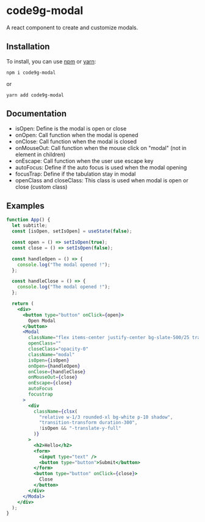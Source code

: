# code9g-modal

A react component to create and customize modals.

## Installation

To install, you can use [npm](https://npmjs.org/) or [yarn](https://yarnpkg.com):

```
npm i code9g-modal
```

or

```
yarn add code9g-modal
```

## Documentation

- isOpen: Define is the modal is open or close
- onOpen: Call function when the modal is opened
- onClose: Call function when the modal is closed
- onMouseOut: Call function when the mouse click on "modal" (not in element in children)
- onEscape: Call function when the user use escape key
- autoFocus: Define if the auto focus is used when the modal opening
- focusTrap: Define if the tabulation stay in modal
- openClass and closeClass: This class is used when modal is open or close (custom class)

## Examples

```jsx
function App() {
  let subtitle;
  const [isOpen, setIsOpen] = useState(false);

  const open = () => setIsOpen(true);
  const close = () => setIsOpen(false);

  const handleOpen = () => {
    console.log("The modal opened !");
  };

  const handleClose = () => {
    console.log("The modal opened !");
  };

  return (
    <div>
      <button type="button" onClick={open}>
        Open Modal
      </button>
      <Modal
        className="flex items-center justify-center bg-slate-500/25 transition-all duration-300"
        openClass=""
        closeClass="opacity-0"
        className="modal"
        isOpen={isOpen}
        onOpen={handleOpen}
        onClose={handleClose}
        onMouseOut={close}
        onEscape={close}
        autoFocus
        focustrap
      >
        <div
          className={clsx(
            "relative w-1/3 rounded-xl bg-white p-10 shadow",
            "transition-transform duration-300",
            !isOpen && "-translate-y-full"
          )}
        >
          <h2>Hello</h2>
          <form>
            <input type="text" />
            <button type="button">Submit</button>
          </form>
          <button type="button" onClick={close}>
            Close
          </button>
        </div>
      </Modal>
    </div>
  );
}
```
